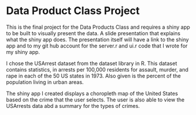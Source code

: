 # Data Product Class Project
This is the final project for the Data Products Class and requires a shiny app to be built to visually present the data.
A slide presentation that explains what the shiny app does.  The presentation itself will have a link to the shiny app 
and to my git hub account for the server.r and ui.r code that I wrote for my shiny app.

I chose the USArrest dataset from the dataset library in R.  This dataset contains statistics, in arrests per 100,000 residents 
for assault, murder, and rape in each of the 50 US states in 1973. Also given is the percent of the population living in urban areas.

The shiny app I created displays a choropleth map of the United States based on the crime that the user selects.  The user is also 
able to view the USArrests data abd a summary for the types of crimes.

